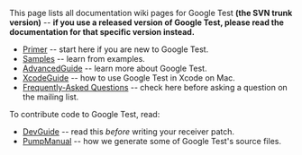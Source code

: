 This page lists all documentation wiki pages for Google Test **(the SVN trunk version)**
-- **if you use a released version of Google Test, please read the
documentation for that specific version instead.**

  * [Primer](V1_7_Primer.md) -- start here if you are new to Google Test.
  * [Samples](V1_7_Samples.md) -- learn from examples.
  * [AdvancedGuide](V1_7_AdvancedGuide.md) -- learn more about Google Test.
  * [XcodeGuide](V1_7_XcodeGuide.md) -- how to use Google Test in Xcode on Mac.
  * [Frequently-Asked Questions](V1_7_FAQ.md) -- check here before asking a question on the mailing list.

To contribute code to Google Test, read:

  * [DevGuide](DevGuide.md) -- read this _before_ writing your receiver patch.
  * [PumpManual](V1_7_PumpManual.md) -- how we generate some of Google Test's source files.
